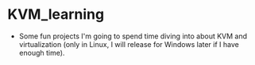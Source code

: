 # KVM_learning

- Some fun projects I'm going to spend time diving into about KVM and virtualization (only in Linux, I will release for Windows later if I have enough time).
